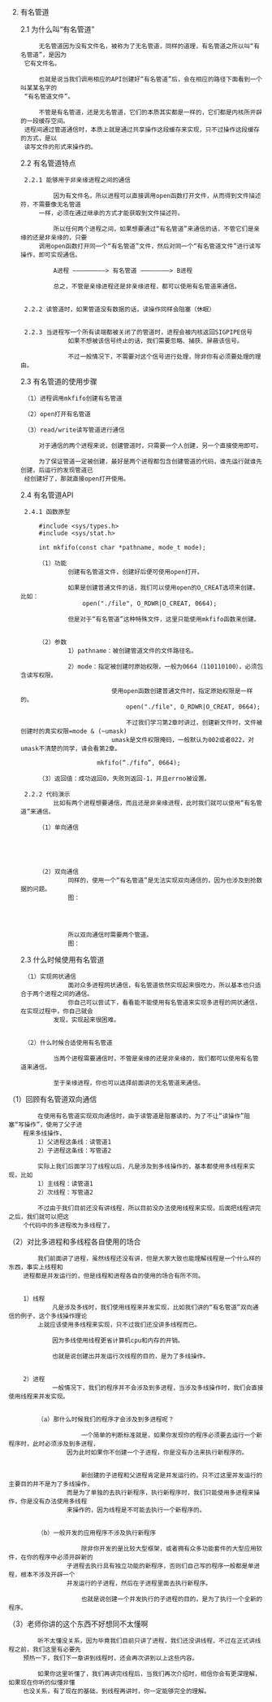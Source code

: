 2. 有名管道

	2.1 为什么叫“有名管道”
			
			无名管道因为没有文件名，被称为了无名管道，同样的道理，有名管道之所以叫“有名管道”，是因为
		它有文件名。
			
			也就是说当我们调用相应的API创建好“有名管道”后，会在相应的路径下面看到一个叫某某名字的
		“有名管道文件”。
			
			不管是有名管道，还是无名管道，它们的本质其实都是一样的，它们都是内核所开辟的一段缓存空间。
		进程间通过管道通信时，本质上就是通过共享操作这段缓存来实现，只不过操作这段缓存的方式，是以
		读写文件的形式来操作的。
			
			
	2.2 有名管道特点
	
		2.2.1 能够用于非亲缘进程之间的通信
				
				因为有文件名，所以进程可以直接调用open函数打开文件，从而得到文件描述符，不需要像无名管道
			一样，必须在通过继承的方式才能获取到文件描述符。
				
				所以任何两个进程之间，如果想要通过“有名管道”来通信的话，不管它们是亲缘的还是非亲缘的，只要
			调用open函数打开同一个“有名管道”文件，然后对同一个“有名管道文件”进行读写操作，即可实现通信。
				
				A进程 —————————> 有名管道 ————————> B进程
				
				总之，不管是亲缘进程还是非亲缘进程，都可以使用有名管道来通信。
				
				
		2.2.2 读管道时，如果管道没有数据的话，读操作同样会阻塞（休眠）
				
				
		2.2.3 当进程写一个所有读端都被关闭了的管道时，进程会被内核返回SIGPIPE信号
					如果不想被该信号终止的话，我们需要忽略、捕获、屏蔽该信号。
					
					不过一般情况下，不需要对这个信号进行处理，除非你有必须要处理的理由。
					
				
				
	2.3 有名管道的使用步骤
	
		（1）进程调用mkfifo创建有名管道
		
		（2）open打开有名管道
	
		（3）read/write读写管道进行通信
				
			对于通信的两个进程来说，创建管道时，只需要一个人创建，另一个直接使用即可。
			
			为了保证管道一定被创建，最好是两个进程都包含创建管道的代码，谁先运行就谁先创建，后运行的发现管道已
		经创建好了，那就直接open打开使用。
			
	
	
	2.4 有名管道API
	
		2.4.1 函数原型

			#include <sys/types.h>
			#include <sys/stat.h>
			
			int mkfifo(const char *pathname, mode_t mode);
					
			（1）功能
					创建有名管道文件，创建好后便可使用open打开。
			
					如果是创建普通文件的话，我们可以使用open的O_CREAT选项来创建，比如：
						open("./file", O_RDWR|O_CREAT, 0664);
					
					但是对于“有名管道”这种特殊文件，这里只能使用mkfifo函数来创建。
			
			
			（2）参数
					1）pathname：被创建管道文件的文件路径名。
					
					2）mode：指定被创建时原始权限，一般为0664（110110100），必须包含读写权限。
								
								使用open函数创建普通文件时，指定原始权限是一样的。
									open("./file", O_RDWR|O_CREAT, 0664);
					
									不过我们学习第2章时讲过，创建新文件时，文件被创建时的真实权限=mode & (~umask)
								umask是文件权限掩码，一般默认为002或者022，对umask不清楚的同学，请会看第2章。
						
							mkfifo(“./fifo”, 0664);
				
			（3）返回值：成功返回0，失败则返回-1，并且errno被设置。	

		2.2.2 代码演示
				比如有两个进程想要通信，而且还是非亲缘进程，此时我们就可以使用“有名管道”来通信。
		
			（1）单向通信
					

					
					
				
			（2）双向通信
					同样的，使用一个“有名管道”是无法实现双向通信的，因为也涉及到抢数据的问题。
					图：
						
						
						
						
					所以双向通信时需要两个管道。
					图：
					
	
			
			
	2.3 什么时候使用有名管道
	
		（1）实现网状通信
					面对众多进程网状通信，有名管道依然实现起来很吃力，所以基本也只适合于两个进程之间的通信。
					你自己可以尝试下，看看能不能使用有名管道来实现多进程的网状通信，在实现过程中，你自己就会
				发现，实现起来很困难。
			
			
		（2）什么时候合适使用有名管道
		
				当两个进程需要通信时，不管是亲缘的还是非亲缘的，我们都可以使用有名管道来通信。
				
				至于亲缘进程，你也可以选择前面讲的无名管道来通信。

（1）回顾有名管道双向通信
			
			在使用有名管道实现双向通信时，由于读管道是阻塞读的，为了不让“读操作”阻塞“写操作”，使用了父子进
		程来多线操作，
			1）父进程这条线：读管道1
			2）子进程这条线：写管道2
		
			实际上我们后面学习了线程以后，凡是涉及到多线操作的，基本都使用多线程来实现，比如
			1）主线程：读管道1
			2）次线程：写管道2
			
			不过由于我们目前还没有讲线程，所以目前没办法使用线程来实现，后面把线程讲完之后，我们就可以把这
		个代码中的多进程改为多线程了。
		
		
（2）对比多进程和多线程各自使用的场合		

			我们前面讲了进程，虽然线程还没有讲，但是大家大致也能理解线程是一个什么样的东西，事实上线程和
		进程都是并发运行的，但是线程和进程各自的使用的场合有所不同。
		
		
		1）线程
				凡是涉及多线时，我们使用线程来并发实现，比如我们讲的“有名管道”双向通信的例子，这个多线操作理论
			上就应该使用多线程来实现，只不过我们还没讲多线程而已。
				
				因为多线使用线程更省计算机cpu和内存的开销。
						
				也就是说创建出并发运行次线程的目的，是为了多线操作。

				
		2）进程
				一般情况下，我们的程序并不会涉及到多进程，当涉及多线操作时，我们会直接使用线程来并发实现。

				
			（a）那什么时候我们的程序才会涉及到多进程呢？
			
						一个简单的判断标准就是，如果你发现你的程序必须要去运行一个新程序时，此时必须涉及到多进程，
					因为此时如果你不创建一个子进程，你是没有办法来执行新程序的。
						
						
						新创建的子进程和父进程肯定是并发运行的，只不过这里并发运行的主要目的并不是为了多线操作，
					而是为了单独的去执行新程序，执行新程序时，我们只能使用多进程来操作，你是没有办法使用多线程
					来操作的，因为线程是不可能去执行一个新程序的。
					
					
			（b）一般开发的应用程序不涉及执行新程序
			
						除非你开发的是比较大型框架，或者拥有众多功能套件的大型应用软件，在你的程序中必须开辟新的
					子进程去执行具有独立功能的新程序，否则们自己写的程序一般都是单进程，根本不涉及开辟一个
					并发运行的子进程，然后在子进程里面去执行新程序。
					
						也就是说创建一个并发执行的子进程的目的，是为了执行一个全新的程序。
			
			
（3）老师你讲的这个东西不好想同不太懂啊

			听不太懂没关系，因为毕竟我们目前只讲了进程，我们还没讲线程，不过在正式讲线程之前，我们这里有必要先
		预热一下，我们下一章讲到线程时，还会再次讲到以上这些内容。
				
			如果你这里听懂了，我们再讲完线程后，当我们再次介绍时，相信你会有更深理解，如果现在你听的似懂非懂
		也没关系，有了现在的基础，到线程再讲时，你一定能够完全的理解。